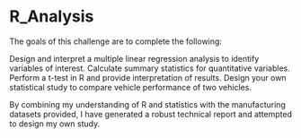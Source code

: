 # R_Analysis

The goals of this challenge are to complete the following:

Design and interpret a multiple linear regression analysis to identify variables of interest.
Calculate summary statistics for quantitative variables.
Perform a t-test in R and provide interpretation of results.
Design your own statistical study to compare vehicle performance of two vehicles.

By combining my understanding of R and statistics with the manufacturing datasets provided, I have generated a robust technical report and attempted to design my own study.
